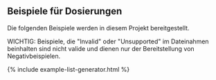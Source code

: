 ## Beispiele für Dosierungen

Die folgenden Beispiele werden in diesem Projekt bereitgestellt.

WICHTIG: Beispiele, die "Invalid" oder "Unsupported" im Dateinahmen beinhalten sind nicht valide und dienen nur der Bereitstellung von Negativbeispielen.

{% include example-list-generator.html %}